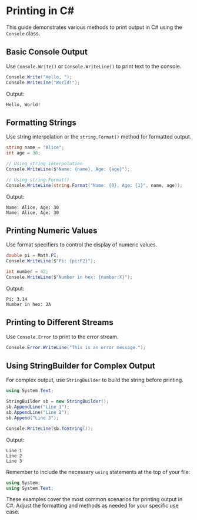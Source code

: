 # Printing in C# #

This guide demonstrates various methods to print output in C# using the `Console` class.

## Basic Console Output ##

Use `Console.Write()` or `Console.WriteLine()` to print text to the console.

```csharp
Console.Write("Hello, ");
Console.WriteLine("World!");
```

Output:

```text
Hello, World!
```

## Formatting Strings ##

Use string interpolation or the `string.Format()` method for formatted output.

```csharp
string name = "Alice";
int age = 30;

// Using string interpolation
Console.WriteLine($"Name: {name}, Age: {age}");

// Using string.Format()
Console.WriteLine(string.Format("Name: {0}, Age: {1}", name, age));
```

Output:

```text
Name: Alice, Age: 30
Name: Alice, Age: 30
```

## Printing Numeric Values ##

Use format specifiers to control the display of numeric values.

```csharp
double pi = Math.PI;
Console.WriteLine($"Pi: {pi:F2}");

int number = 42;
Console.WriteLine($"Number in hex: {number:X}");
```

Output:

```text
Pi: 3.14
Number in hex: 2A
```

## Printing to Different Streams ##

Use `Console.Error` to print to the error stream.

```csharp
Console.Error.WriteLine("This is an error message.");
```

## Using StringBuilder for Complex Output ##

For complex output, use `StringBuilder` to build the string before printing.

```csharp
using System.Text;

StringBuilder sb = new StringBuilder();
sb.AppendLine("Line 1");
sb.AppendLine("Line 2");
sb.Append("Line 3");

Console.WriteLine(sb.ToString());
```

Output:

```text
Line 1
Line 2
Line 3
```

Remember to include the necessary `using` statements at the top of your file:

```csharp
using System;
using System.Text;
```

These examples cover the most common scenarios for printing output in C#. Adjust the formatting and methods as needed for your specific use case.
